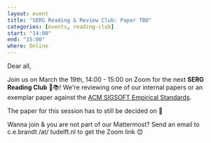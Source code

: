 ```yaml
---
layout: event
title: "SERG Reading & Review Club: Paper TBD"
categories: [events, reading-club]
start: "14:00"
end: "15:00"
where: Online
---
```


Dear all,

Join us on March the 19th, 14:00 - 15:00 on Zoom for the next **SERG Reading Club** 📖📚!
We're reviewing one of our internal papers or an exemplar paper against the [ACM SIGSOFT Empirical Standards](https://github.com/acmsigsoft/EmpiricalStandards).

The paper for this session has to still be decided on 🙂

Wanna join & you are not part of our Mattermost?
Send an email to c.e.brandt /at/ tudelft.nl to get the Zoom link 😊
